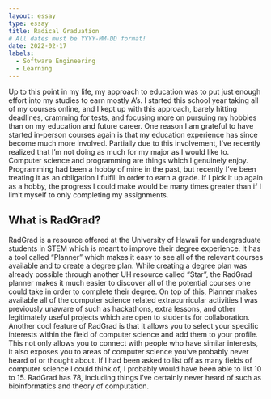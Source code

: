 ```yaml
---
layout: essay
type: essay
title: Radical Graduation
# All dates must be YYYY-MM-DD format!
date: 2022-02-17
labels:
  - Software Engineering
  - Learning
---
```

Up to this point in my life, my approach to education was to put just enough effort into my studies to earn mostly A’s. 
I started this school year taking all of my courses online, and I kept up with this approach, barely hitting deadlines, 
cramming for tests, and focusing more on pursuing my hobbies than on my education and future career. One reason I am 
grateful to have started in-person courses again is that my education experience has since become much more involved. 
Partially due to this involvement, I’ve recently realized that I’m not doing as much for my major as I would like to. 
Computer science and programming are things which I genuinely enjoy. Programming had been a hobby of mine in the past, 
but recently I’ve been treating it as an obligation I fulfill in order to earn a grade. If I pick it up again as a hobby,
the progress I could make would be many times greater than if I limit myself to only completing my assignments.
<h2>What is RadGrad?</h2>
RadGrad is a resource offered at the University of Hawaii for undergraduate students in STEM which is meant to improve
their degree experience. It has a tool called “Planner” which makes it easy to see all of the relevant courses available
and to create a degree plan. While creating a degree plan was already possible through another UH resource called “Star”,
the RadGrad planner makes it much easier to discover all of the potential courses one could take in order to complete their
degree. On top of this, Planner makes available all of the computer science related extracurricular activities I was 
previously unaware of such as hackathons, extra lessons, and other legitimately useful projects which are open to students
for collaboration. Another cool feature of RadGrad is that it allows you to select your specific interests within the 
field of computer science and add them to your profile. This not only allows you to connect with people who have similar
interests, it also exposes you to areas of computer science you’ve probably never heard of or thought about. If I had been
asked to list off as many fields of computer science I could think of, I probably would have been able to list 10 to 15.
RadGrad has 78, including things I’ve certainly never heard of such as bioinformatics and theory of computation.
<br>
<br>
